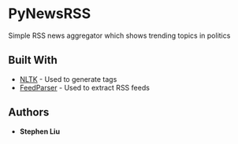 # PyNewsRSS
Simple RSS news aggregator which shows trending topics in politics

## Built With 
* [NLTK](https://github.com/nltk/nltk) - Used to generate tags
* [FeedParser](https://github.com/kurtmckee/feedparser) - Used to 
extract RSS feeds

## Authors
* **Stephen Liu** 
